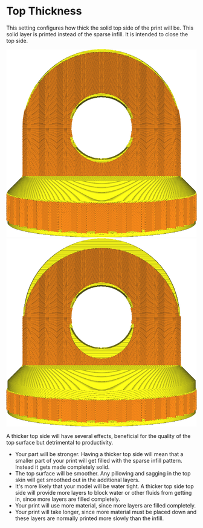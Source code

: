 Top Thickness
====
This setting configures how thick the solid top side of the print will be. This solid layer is printed instead of the sparse infill. It is intended to close the top side.

<!--screenshot {
"image_path": "top_bottom_thickness_0.8.png",
"models": [{"script": "stamp.scad"}],
"camera_position": [0, 203, 30],
"settings": {
    "wall_line_count": 0,
    "top_bottom_thickness": 0.8
},
"colours": 64
}-->
![Ordinary top thickness](../images/top_bottom_thickness_0.8.png)
![Greatly increased thickness](../images/top_thickness.png)

A thicker top side will have several effects, beneficial for the quality of the top surface but detrimental to productivity.
* Your part will be stronger. Having a thicker top side will mean that a smaller part of your print will get filled with the sparse infill pattern. Instead it gets made completely solid.
* The top surface will be smoother. Any pillowing and sagging in the top skin will get smoothed out in the additional layers.
* It's more likely that your model will be water tight. A thicker top side top side will provide more layers to block water or other fluids from getting in, since more layers are filled completely.
* Your print will use more material, since more layers are filled completely.
* Your print will take longer, since more material must be placed down and these layers are normally printed more slowly than the infill.